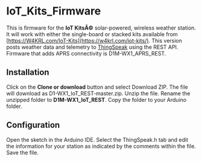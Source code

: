 # IoT_Kits_Firmware
This is firmware for the **IoT KitsÂ©** solar-powered, wireless weather station. It will work with either the single-board or stacked kits available from [https://W4KRL.com/IoT-Kits](https://w4krl.com/iot-kits/).
This version posts weather data and telemetry to [ThingSpeak](http://www.thingspeak.com) using the REST API. Firmware that adds APRS connectivity is D1M-WX1_APRS_REST. 
## Installation
Click on the **Clone or download** button and select Download ZIP. The file will download as D1-WX1_IoT_REST-master.zip. Unzip the file. Rename the unzipped folder to **D1M-WX1_IoT_REST**. Copy the folder to your Arduino folder.
## Configuration
Open the sketch in the Arduino IDE. Select the ThingSpeak.h tab and edit the information for your station as indicated by the comments within the file. Save the file.
